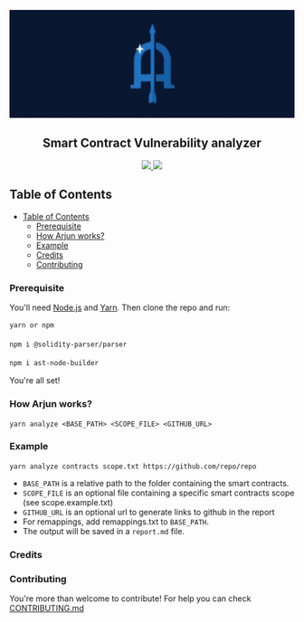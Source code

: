 ![alt text](image-1.png)
<h2 align="center">Smart Contract Vulnerability analyzer</h4>

<p align="center">
  <a href="https://github.com/Dharma-09/Arjun/releases">
    <img src="https://img.shields.io/github/release/Dharma-09/Arjun.svg">
  </a>
  <a href="https://github.com/Dharma-09/Arjun/issues?q=is%3Aissue+is%3Aclosed">
      <img src="https://img.shields.io/github/issues-closed-raw/Dharma-09/Arjun.svg">
  </a>
</p>

## Table of Contents
- [Table of Contents](#table-of-contents)
  - [Prerequisite](#prerequisite)
  - [How Arjun works?](#how-arjun-works)
  - [Example](#example)
  - [Credits](#credits)
  - [Contributing](#contributing)

### Prerequisite
You'll need [Node.js](https://nodejs.org/) and [Yarn](https://nodejs.org/). Then clone the repo and run:

```sh
yarn or npm

npm i @solidity-parser/parser

npm i ast-node-builder
```
You're all set!

### How Arjun works?

```shell
yarn analyze <BASE_PATH> <SCOPE_FILE> <GITHUB_URL>
```

### Example
```shell
yarn analyze contracts scope.txt https://github.com/repo/repo 
```

- `BASE_PATH` is a relative path to the folder containing the smart contracts.
- `SCOPE_FILE` is an optional file containing a specific smart contracts scope (see scope.example.txt)
- `GITHUB_URL` is an optional url to generate links to github in the report
- For remappings, add remappings.txt to `BASE_PATH`.
- The output will be saved in a `report.md`  file.

### Credits

### Contributing
You're more than welcome to contribute! For help you can check [CONTRIBUTING.md](CONTRIBUTING.md)